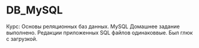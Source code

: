 # DB_MySQL
Курс: Основы реляционных баз данных. MySQL
Домашнее задание выполнено.
Редакции приложенных SQL файлов одинаковвые. Был глюк с загрузкой.
